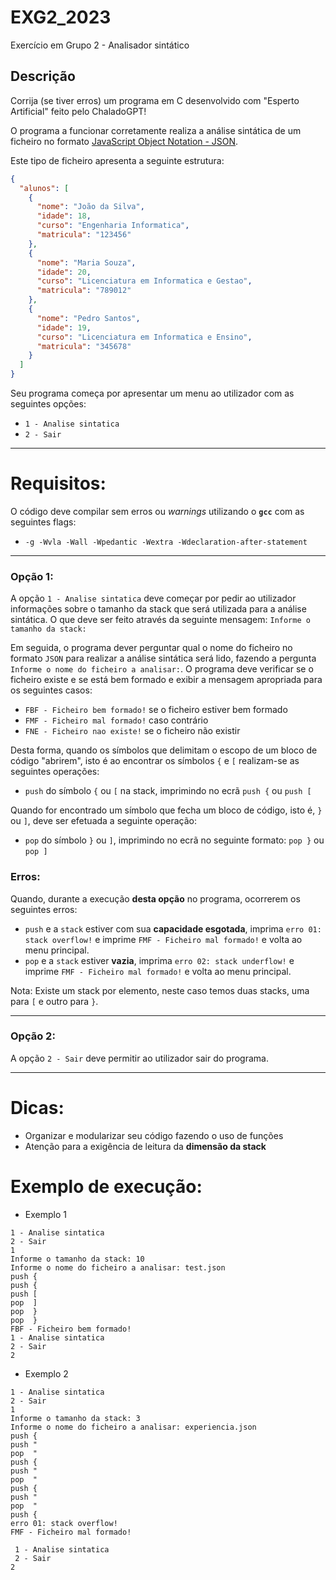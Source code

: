 # EXG2_2023

Exercício em Grupo 2 - Analisador sintático

## Descrição

Corrija (se tiver erros) um programa em C desenvolvido com "Esperto Artificial" feito pelo ChaladoGPT!

O programa a funcionar corretamente realiza a análise sintática de um ficheiro no formato [JavaScript Object Notation - JSON](https://pt.wikipedia.org/wiki/JSON "JSON - Wikipedia").

Este tipo de ficheiro apresenta a seguinte estrutura:

```json
{
  "alunos": [
    {
      "nome": "João da Silva",
      "idade": 18,
      "curso": "Engenharia Informatica",
      "matricula": "123456"
    },
    {
      "nome": "Maria Souza",
      "idade": 20,
      "curso": "Licenciatura em Informatica e Gestao",
      "matricula": "789012"
    },
    {
      "nome": "Pedro Santos",
      "idade": 19,
      "curso": "Licenciatura em Informatica e Ensino",
      "matricula": "345678"
    }
  ]
}
```

Seu programa começa por apresentar um menu ao utilizador com as seguintes opções:

* `1 - Analise sintatica`
* `2 - Sair`

---

# Requisitos:

O código deve compilar sem erros ou *warnings* utilizando o **`gcc`** com as seguintes flags:

- `-g -Wvla -Wall -Wpedantic -Wextra -Wdeclaration-after-statement`

---

### Opção 1:

A opção `1 - Analise sintatica` deve começar por pedir ao utilizador informações sobre o tamanho da stack que será utilizada para a análise sintática. O que deve ser feito através da seguinte mensagem: `Informe o tamanho da stack: `

Em seguida, o programa dever perguntar qual o nome do ficheiro no formato `JSON` para realizar a análise sintática será lido, fazendo a pergunta `Informe o nome do ficheiro a analisar:`. O programa deve verificar se o ficheiro existe e se está bem formado e exibir a mensagem apropriada para os seguintes casos:

- `FBF - Ficheiro bem formado!` se o ficheiro estiver bem formado
- `FMF - Ficheiro mal formado!` caso contrário
- `FNE - Ficheiro nao existe!` se o ficheiro não existir

Desta forma, quando os símbolos que delimitam o escopo de um bloco de código "abrirem", isto é ao encontrar os símbolos `{` e `[` realizam-se as seguintes operações:

* `push` do símbolo `{` ou `[` na stack, imprimindo no ecrã `push {` ou `push [`

Quando for encontrado um símbolo que fecha um bloco de código, isto é, `}` ou `]`, deve ser efetuada a seguinte operação:

* `pop` do símbolo `}` ou `]`, imprimindo no ecrã no seguinte formato: `pop }` ou `pop ]`

### Erros:

Quando, durante a execução **desta opção** no programa, ocorrerem os seguintes erros:

- `push` e a `stack` estiver com sua **capacidade esgotada**, imprima `erro 01: stack overflow!` e imprime `FMF - Ficheiro mal formado!` e volta ao menu principal.
- `pop` e a `stack` estiver **vazia**, imprima `erro 02: stack underflow!` e imprime `FMF - Ficheiro mal formado!` e volta ao menu principal.

Nota: Existe um stack por elemento, neste caso temos duas stacks, uma para `[` e outro para `}`. 

---


### Opção 2:

A opção `2 - Sair` deve permitir ao utilizador sair do programa.

---

# Dicas:

- Organizar e modularizar seu código fazendo o uso de funções
- Atenção para a exigência de leitura da **dimensão da stack**

# Exemplo de execução:

- Exemplo 1
```console
1 - Analise sintatica
2 - Sair
1
Informe o tamanho da stack: 10
Informe o nome do ficheiro a analisar: test.json
push {
push {
push [
pop  ]
pop  }
pop  }
FBF - Ficheiro bem formado!
1 - Analise sintatica
2 - Sair
2
```

- Exemplo 2
```console
1 - Analise sintatica
2 - Sair
1
Informe o tamanho da stack: 3
Informe o nome do ficheiro a analisar: experiencia.json
push {
push "
pop  "
push {
push "
pop  "
push {
push "
pop  "
push {
erro 01: stack overflow!
FMF - Ficheiro mal formado!

 1 - Analise sintatica
 2 - Sair
2
```

